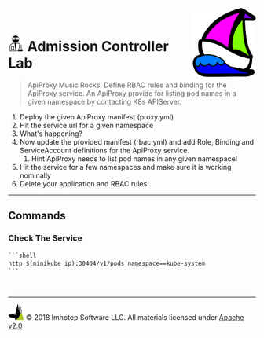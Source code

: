 <img src="../assets/k8sland.png" align="right" width="128" height="auto"/>

<br/>

# <img src="../assets/lab.png" width="32" height="auto"/> Admission Controller Lab

> ApiProxy Music Rocks! Define RBAC rules and binding for the ApiProxy service.
> An ApiProxy provide for listing pod names in a given namespace by contacting
> K8s APIServer.

1. Deploy the given ApiProxy manifest (proxy.yml)
1. Hit the service url for a given namespace
1. What's happening?
1. Now update the provided manifest (rbac.yml) and add Role, Binding and
   ServiceAccount definitions for the ApiProxy service.
   1. Hint ApiProxy needs to list pod names in any given namespace!
1. Hit the service for a few namespaces and make sure it is working nominally
1. Delete your application and RBAC rules!

---
## Commands

### Check The Service

    ```shell
    http $(minikube ip):30404/v1/pods namespace==kube-system
    ```

<br/>

---
<img src="../assets/imhotep_logo.png" width="32" height="auto"/> © 2018 Imhotep Software LLC.
All materials licensed under [Apache v2.0](http://www.apache.org/licenses/LICENSE-2.0)